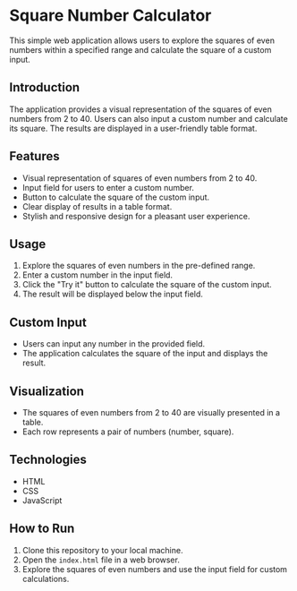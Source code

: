 # Square Number Calculator

This simple web application allows users to explore the squares of even numbers within a specified range and calculate the square of a custom input.


## Introduction

The application provides a visual representation of the squares of even numbers from 2 to 40. Users can also input a custom number and calculate its square. The results are displayed in a user-friendly table format.

## Features

- Visual representation of squares of even numbers from 2 to 40.
- Input field for users to enter a custom number.
- Button to calculate the square of the custom input.
- Clear display of results in a table format.
- Stylish and responsive design for a pleasant user experience.

## Usage

1. Explore the squares of even numbers in the pre-defined range.
2. Enter a custom number in the input field.
3. Click the "Try it" button to calculate the square of the custom input.
4. The result will be displayed below the input field.

## Custom Input

- Users can input any number in the provided field.
- The application calculates the square of the input and displays the result.

## Visualization

- The squares of even numbers from 2 to 40 are visually presented in a table.
- Each row represents a pair of numbers (number, square).

## Technologies

- HTML
- CSS
- JavaScript

## How to Run

1. Clone this repository to your local machine.
2. Open the `index.html` file in a web browser.
3. Explore the squares of even numbers and use the input field for custom calculations.
